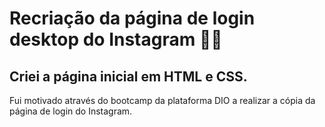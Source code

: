 # Recriação da página de login desktop do Instagram :man_technologist:

## Criei a página inicial em HTML e CSS. 

Fui motivado através do bootcamp da plataforma DIO a realizar a cópia da página de login do Instagram.

